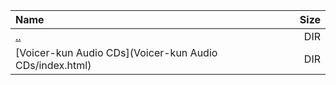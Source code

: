 |Name|Size|
|:---|---:|
|[..](../index.html)|DIR|
|[Voicer-kun Audio CDs](Voicer-kun Audio CDs/index.html)|DIR|
